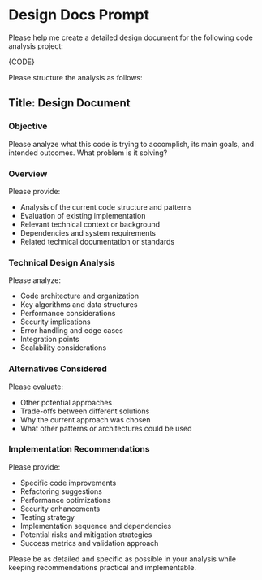 # Design Docs Prompt

Please help me create a detailed design document for the following code analysis project:

{CODE}

Please structure the analysis as follows:

## Title: Design Document

### Objective

Please analyze what this code is trying to accomplish, its main goals, and intended outcomes. What problem is it solving?

### Overview

Please provide:

- Analysis of the current code structure and patterns
- Evaluation of existing implementation
- Relevant technical context or background
- Dependencies and system requirements
- Related technical documentation or standards

### Technical Design Analysis

Please analyze:

- Code architecture and organization
- Key algorithms and data structures
- Performance considerations
- Security implications
- Error handling and edge cases
- Integration points
- Scalability considerations

### Alternatives Considered

Please evaluate:

- Other potential approaches
- Trade-offs between different solutions
- Why the current approach was chosen
- What other patterns or architectures could be used

### Implementation Recommendations

Please provide:

- Specific code improvements
- Refactoring suggestions
- Performance optimizations
- Security enhancements
- Testing strategy
- Implementation sequence and dependencies
- Potential risks and mitigation strategies
- Success metrics and validation approach

Please be as detailed and specific as possible in your analysis while keeping recommendations practical and implementable.